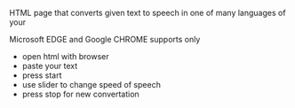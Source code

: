 HTML page that converts given text to speech in one of  many languages of your

Microsoft EDGE and Google CHROME supports only 

- open html with browser
- paste your text 
- press start 
- use slider to change speed of speech
- press stop for new convertation 
